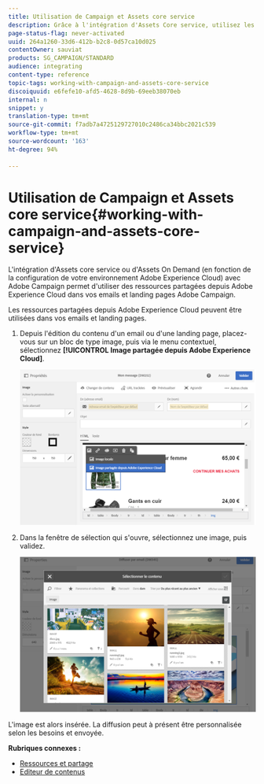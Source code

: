 ```yaml
---
title: Utilisation de Campaign et Assets core service
description: Grâce à l'intégration d'Assets Core service, utilisez les ressources d'Adobe Experience Cloud dans vos messages et landing pages Adobe Campaign.
page-status-flag: never-activated
uuid: 264a1260-33d6-412b-b2c8-0d57ca10d025
contentOwner: sauviat
products: SG_CAMPAIGN/STANDARD
audience: integrating
content-type: reference
topic-tags: working-with-campaign-and-assets-core-service
discoiquuid: e6fefe10-afd5-4628-8d9b-69eeb38070eb
internal: n
snippet: y
translation-type: tm+mt
source-git-commit: f7adb7a4725129727010c2486ca34bbc2021c539
workflow-type: tm+mt
source-wordcount: '163'
ht-degree: 94%

---
```



# Utilisation de Campaign et Assets core service{#working-with-campaign-and-assets-core-service}

L&#39;intégration d&#39;Assets core service ou d&#39;Assets On Demand (en fonction de la configuration de votre environnement Adobe Experience Cloud) avec Adobe Campaign permet d&#39;utiliser des ressources partagées depuis Adobe Experience Cloud dans vos emails et landing pages Adobe Campaign.

Les ressources partagées depuis Adobe Experience Cloud peuvent être utilisées dans vos emails et landing pages.

1. Depuis l&#39;édition du contenu d&#39;un email ou d&#39;une landing page, placez-vous sur un bloc de type image, puis via le menu contextuel, sélectionnez **[!UICONTROL Image partagée depuis Adobe Experience Cloud]**.

   ![](assets/dam_insert_image_dce.png)

1. Dans la fenêtre de sélection qui s&#39;ouvre, sélectionnez une image, puis validez.

   ![](assets/dam_shared_image_selection.png)

L&#39;image est alors insérée. La diffusion peut à présent être personnalisée selon les besoins et envoyée.

**Rubriques connexes :**

* [Ressources et partage](https://docs.adobe.com/content/help/en/core-services/interface/assets/experience-cloud-assets.html)
* [Editeur de contenus](../../designing/using/personalization.md#example-email-personalization)

